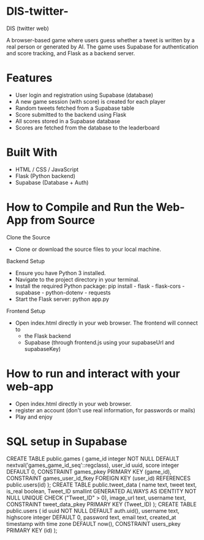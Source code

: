 # DIS-twitter-

DIS (twitter web)

A browser-based game where users guess whether a tweet is written by a real person or generated by AI. The game uses Supabase for authentication and score tracking, and Flask as a backend server.

# Features

- User login and registration using Supabase (database)
- A new game session (with score) is created for each player
- Random tweets fetched from a Supabase table
- Score submitted to the backend using Flask
- All scores stored in a Supabase database
- Scores are fetched from the database to the leaderboard

# Built With

- HTML / CSS / JavaScript
- Flask (Python backend)
- Supabase (Database + Auth)

# How to Compile and Run the Web-App from Source

Clone the Source

- Clone or download the source files to your local machine.

Backend Setup

- Ensure you have Python 3 installed.
- Navigate to the project directory in your terminal.
- Install the required Python package:
  pip install - flask - flask-cors - supabase - python-dotenv - requests
- Start the Flask server:
  python app.py

Frontend Setup

- Open index.html directly in your web browser.
  The frontend will connect to
  - the Flask backend
  - Supabase (through frontend.js using your supabaseUrl and supabaseKey)

# How to run and interact with your web-app

- Open index.html directly in your web browser.
- register an account (don't use real information, for passwords or mails)
- Play and enjoy

# SQL setup in Supabase

CREATE TABLE public.games (
game_id integer NOT NULL DEFAULT nextval('games_game_id_seq'::regclass),
user_id uuid,
score integer DEFAULT 0,
CONSTRAINT games_pkey PRIMARY KEY (game_id),
CONSTRAINT games_user_id_fkey FOREIGN KEY (user_id) REFERENCES public.users(id)
);
CREATE TABLE public.tweet_data (
name text,
tweet text,
is_real boolean,
Tweet_ID smallint GENERATED ALWAYS AS IDENTITY NOT NULL UNIQUE CHECK ("Tweet_ID" > 0),
image_url text,
username text,
CONSTRAINT tweet_data_pkey PRIMARY KEY (Tweet_ID)
);
CREATE TABLE public.users (
id uuid NOT NULL DEFAULT auth.uid(),
username text,
highscore integer DEFAULT 0,
password text,
email text,
created_at timestamp with time zone DEFAULT now(),
CONSTRAINT users_pkey PRIMARY KEY (id)
);
